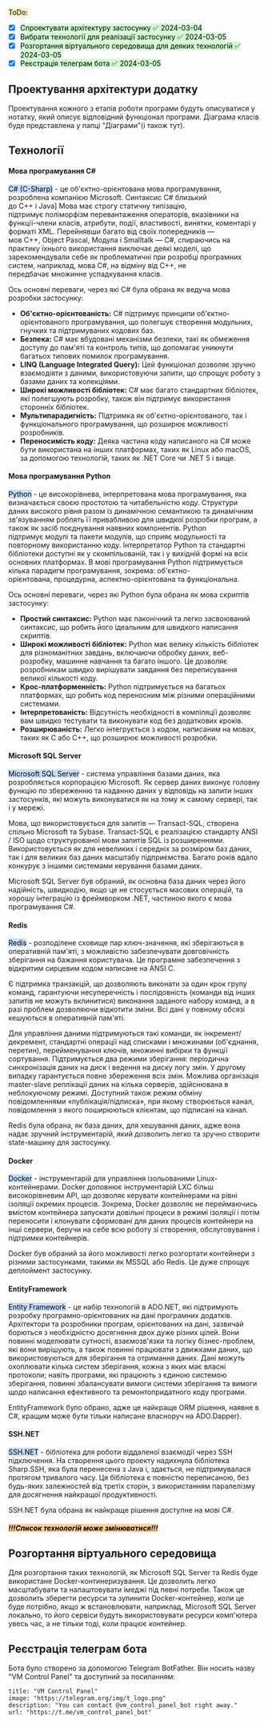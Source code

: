 <mark style="background: #FFF3A3A6;">ToDo:</mark>
- [x] <mark style="background: #BBFABBA6;">Спроектувати архітектуру застосунку ✅ 2024-03-04</mark>
- [x] <mark style="background: #BBFABBA6;">Вибрати технології для реалізації застосунку ✅ 2024-03-05</mark>
- [x] <mark style="background: #BBFABBA6;">Розгортання віртуального середовища для деяких технологій ✅ 2024-03-05</mark>
- [x] <mark style="background: #BBFABBA6;">Реєстрація телеграм бота ✅ 2024-03-05</mark>

## Проектування архітектури додатку
Проектування кожного з етапів роботи програми будуть описуватися у нотатку, який описує відповідний функціонал програми. Діаграма класів буде представлена у папці "Діаграми"(і також тут).
## Технології
#### Мова програмування C# 
<mark style="background: #ADCCFFA6;">C# (C-Sharp)</mark> - це об'єктно-орієнтована мова програмування, розроблена компанією Microsoft. Синтаксис C# близький до С++ і Java] Мова має строгу статичну типізацію, підтримує поліморфізм перевантаження операторів, вказівники на функції-члени класів, атрибути, події, властивості, винятки, коментарі у форматі XML. Перейнявши багато від своїх попередників — мов С++, Object Pascal, Модула і Smalltalk — С#, спираючись на практику їхнього використання виключає деякі моделі, що зарекомендували себе як проблематичні при розробці програмних систем, наприклад, мова С#, на відміну від C++, не передбачає множинне успадкування класів. 

Ось основні переваги, через які C# була обрана як ведуча мова розробки застосунку:
- **Об'єктно-орієнтованість:** C# підтримує принципи об'єктно-орієнтованого програмування, що полегшує створення модульних, гнучких та підтримуваних кодових баз.
- **Безпека:** C# має вбудовані механізми безпеки, такі як обмеження доступу до пам'яті та контроль типів, що допомагає уникнути багатьох типових помилок програмування.
- **LINQ (Language Integrated Query):** Цей функціонал дозволяє зручно взаємодіяти з даними, використовуючи запити, що спрощує роботу з базами даних та колекціями.
- **Широкі можливості бібліотек:** C# має багато стандартних бібліотек, які полегшують розробку, також він підтримує використання сторонніх бібліотек.
- **Мультипарадигність:** Підтримка як об'єктно-орієнтованого, так і функціонального програмування, що розширює можливості розробників.
- **Переносимість коду:** Деяка частина коду написаного на C# може бути використана на інших платформах, таких як Linux або macOS, за допомогою технологій, таких як .NET Core чи .NET 5 і вище.
#### Мова програмування Python
<mark style="background: #ADCCFFA6;">Python</mark> - це високорівнева, інтерпретована мова програмування, яка визначається своєю простотою та читабельністю коду. Структури даних високого рівня разом із динамічною семантикою та динамічним зв'язуванням роблять її привабливою для швидкої розробки програм, а також як засіб поєднування наявних компонентів. Python підтримує модулі та пакети модулів, що сприяє модульності та повторному використанню коду. Інтерпретатор Python та стандартні бібліотеки доступні як у скомпільованій, так і у вихідній формі на всіх основних платформах. В мові програмування Python підтримується кілька парадигм програмування, зокрема: об'єктно-орієнтована, процедурна, аспектно-орієнтована та функціональна.

Ось основні переваги, через які Python була обрана як мова скриптів застосунку:
- **Простий синтаксис:** Python має лаконічний та легко засвоюваний синтаксис, що робить його ідеальним для швидкого написання скриптів.
- **Широкі можливості бібліотек:** Python має велику кількість бібліотек для різноманітних завдань, включаючи обробку даних, веб-розробку, машинне навчання та багато іншого. Це дозволяє розробникам швидко вирішувати завдання без переписування великої кількості коду.
- **Крос-платформенність:** Python підтримується на багатьох платформах, що робить код переносним між різними операційними системами.
- **Інтерпретованість:** Відсутність необхідності в компіляції дозволяє вам швидко тестувати та виконувати код без додаткових кроків.
- **Розширюваність:** Легко інтегрується з кодом, написаним на мовах, таких як C або C++, що розширює можливості розробки.
#### Microsoft SQL Server
<mark style="background: #ADCCFFA6;">Microsoft SQL Server</mark> - система управління базами даних, яка розробляється корпорацією Microsoft. Як сервер даних виконує головну функцію по збереженню та наданню даних у відповідь на запити інших застосунків, які можуть виконуватися як на тому ж самому сервері, так і у мережі.

Мова, що використовується для запитів — Transact-SQL, створена спільно Microsoft та Sybase. Transact-SQL є реалізацією стандарту ANSI / ISO щодо структурованої мови запитів SQL із розширеннями. Використовується як для невеликих і середніх за розміром баз даних, так і для великих баз даних масштабу підприємства. Багато років вдало конкурує з іншими системами керування базами даних.

Microsoft SQL Server був обраний, як основна база даних через його надійність, швидкодію, якщо це не стосується масових операцій, та хорошу інтеграцію із фреймворком .NET, частиною якого є мова програмування C#.
#### Redis
<mark style="background: #ADCCFFA6;">Redis</mark> - розподілене сховище пар ключ-значення, які зберігаються в оперативній пам'яті, з можливістю забезпечувати довговічність зберігання на бажання користувача. Це програмне забезпечення з відкритим сирцевим кодом написане на ANSI C.

Є підтримка транзакцій, що дозволяють виконати за один крок групу команд, гарантуючи несуперечність і послідовність (команди від інших запитів не можуть вклинитися) виконання заданого набору команд, а в разі проблем дозволяючи відкотити зміни. Всі дані у повному обсязі кешуються в оперативній пам'яті.

Для управління даними підтримуються такі команди, як інкремент/декремент, стандартні операції над списками і множинами (об'єднання, перетин), перейменування ключів, множинні вибірки та функції сортування. Підтримується два режими зберігання: періодична синхронізація даних на диск і ведення на диску логу змін. У другому випадку гарантується повне збереження всіх змін. Можлива організація master-slave реплікації даних на кілька серверів, здійснювана в неблокуючому режимі. Доступний також режим обміну повідомленнями «публікація/підписка», при якому створюється канал, повідомлення з якого поширюються клієнтам, що підписані на канал.

Redis була обрана, як база даних, для хешування даних, адже вона надає зручний інструментарій, який дозволить легко та зручно створити state-машину для застосунку.
#### Docker
<mark style="background: #ADCCFFA6;">Docker</mark> - інструментарій для управління ізольованими Linux-контейнерами. Docker доповнює інструментарій LXC більш високорівневим API, що дозволяє керувати контейнерами на рівні ізоляції окремих процесів. Зокрема, Docker дозволяє не переймаючись вмістом контейнера запускати довільні процеси в режимі ізоляції і потім переносити і клонувати сформовані для даних процесів контейнери на інші сервери, беручи на себе всю роботу зі створення, обслуговування і підтримки контейнерів.

Docker був обраний за його можливості легко розгортати контейнери з різними застосунками, такими як MSSQL або Redis. Це дуже спрощує деплоймент застосунку.
#### EntityFramework
<mark style="background: #ADCCFFA6;">Entity Framework</mark> - це набір технологій в ADO.NET, які підтримують розробку програмно-орієнтованих на дані програмних додатків.  Архітектори та розробники програм, орієнтованих на дані, зазвичай борються з необхідністю досягнення двох дуже різних цілей. Вони повинні моделювати сутності, взаємозв'язки та логіку бізнес-проблем, які вони вирішують, а також повинні працювати з движками даних, що використовуються для зберігання та отримання даних. Дані можуть охоплювати кілька систем зберігання, кожна з яких має власні протоколи; навіть програми, які працюють з єдиною системою зберігання, повинні збалансувати вимоги системи зберігання та вимоги щодо написання ефективного та ремонтопридатного коду програми.

EntityFramework було обрано, адже це найкраще ORM рішення, наявне в C#, кращим може бути тільки написане власноруч на ADO.Dapper).
#### SSH.NET
<mark style="background: #ADCCFFA6;">SSH.NET</mark> - бібліотека для роботи віддаленої взаємодії через SSH підключення. На створення цього проекту надихнула бібліотека Sharp.SSH, яка була перенесена з Java і, здається, не підтримувалася протягом тривалого часу. Ця бібліотека є повністю переписаною, без будь-яких залежностей від третіх сторін, з використанням паралелізму для досягнення найкращої продуктивності.

SSH.NET була обрана як найкраще рішення доступне на мові C#.

##### <mark style="background: #FFB86CA6;">!!!Список технологій  може змінюватися!!!</mark>

## Розгортання віртуального середовища
Для розгортання таких технологій, як Microsoft SQL Server та Redis буде використане Docker-континеризування. Це дозволить легко масштабувати та налаштовувати імеджі під певні потреби. Також це дозволить зберегти ресурси та зупинити Docker-контейнер, коли це буде потрібно, якщо ж встановлювати, наприклад, Microsoft SQL Server локально, то його сервіси будуть використовувати ресурси комп'ютера увесь час, а не тільки тоді, коли працює контейнер. 

## Реєстрація телеграм бота
Бота було створено за допомогою Telegram BotFather. Він носить назву "VM Control Panel" та доступний за посиланням: 
```embed
title: "VM Control Panel"
image: "https://telegram.org/img/t_logo.png"
description: "You can contact @vm_control_panel_bot right away."
url: "https://t.me/vm_control_panel_bot"
```
